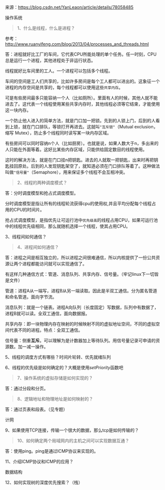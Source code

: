 来源：https://blog.csdn.net/YanLeaon/article/details/78058485

操作系统

> 1、什么是线程，什么是进程？

参考：http://www.ruanyifeng.com/blog/2013/04/processes_and_threads.html

答：进程就好比工厂的车间，它代表CPU所能处理的单个任务。任一时刻，CPU总是运行一个进程，其他进程处于非运行状态。

线程就好比车间里的工人。一个进程可以包括多个线程。

车间的空间是工人们共享的，比如许多房间是每个工人都可以进出的。这象征一个进程的内存空间是共享的，每个线程都可以使用这些`共享内存`。

可是有些房间最多只能容纳一个人（比如厕所）。里面有人的时候，其他人就不能进去了。这代表一个线程使用某些共享内存时，其他线程必须等它结束，才能使用这一块内存。

一个防止他人进入的简单方法，就是门口加一把锁。先到的人锁上门，后到的人看到上锁，就在门口排队，等锁打开再进去。这就叫`"互斥锁"`（Mutual exclusion，缩写 Mutex），防止多个线程同时读写某一块内存区域。

有些房间可以同时容纳n个人（比如厨房）。也就是说，如果人数大于n，多出来的人只能在外面等着。这好比某些内存区域，只能供给固定数目的线程使用。

这时的解决方法，就是在门口挂n把钥匙。进去的人就取一把钥匙，出来时再把钥匙挂回原处。后到的人发现钥匙架空了，就知道必须在门口排队等着了。这种做法叫做`"信号量"`（Semaphore），用来保证多个线程不会互相冲突。

> 2、线程的两种调度模式？

答：分时调度模型和抢占式调度模型。

分时调度模型是指让所有的线程轮流获得cpu的使用权,并且平均分配每个线程占用的CPU的时间片。

抢占式调度模型，是指优先让可运行池中`优先级高`的线程占用CPU，如果可运行池中的线程优先级相同，那么就随机选择一个线程，使其占用CPU。

3、线程间如何通信？

> 4、进程间如何通信？

答：进程之间是相互独立的，所以进程之间很难通信，所以内核提供了一份公共资源让两个进程都能访问就可以实现通信了。

有这样几种通信方式：管道、消息队列、共享内存、信号量。（牢记linux下一切皆是文件）

管道：进程A从一端写，进程B从另一端读取。因此是半双工通信。分为匿名管道和命名管道。面向字节流。

消息队列：就是一个链表。进程A向队列（长度固定）写数据，队列中有数据了，进程B就可以读。全双工通信，面向数据报。

共享内存：即一块物理内存在映射的时候映射不同的虚拟地址空间，不同的虚拟空间代表不同的进程。特点：全双工通信。

信号量：侧重**互斥**。可以理解为是计数器加上等待队列。用信号量记录可申请的资源数。加一减一操作。

5、线程的调度方式有哪些？时间片轮转、优先就绪队列

6、线程的优先级是如何确定的？大概是使用*setPriority*函数吧

> 7、操作系统的虚拟存储是如何实现的？

答：通过分段和分页。

> 8、逻辑地址和物理地址是如何映射的？ 

答：通过页表和段表。（见专题）

计网

9、如果使用TCP连接，传输一个很大的数据，那么tcp是如何传输的？



> 10、如何确定两个局域网内的主机之间可以实现数据互通？

答：使用ping。ping是通过ICMP协议来实现的。

11、介绍ICMP协议和ICMP的应用？

数据结构

12、如何实现树的深度优先搜索？（栈）